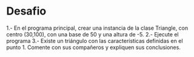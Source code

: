 # Desafio

1.- En el programa principal, crear una instancia de la clase Triangle, con centro (30,100), con una base de 50 y una altura de -5.
2.- Ejecute el programa
3.- Existe un triángulo con las características definidas en el punto 1. Comente con sus compañeros y expliquen sus conclusiones.
